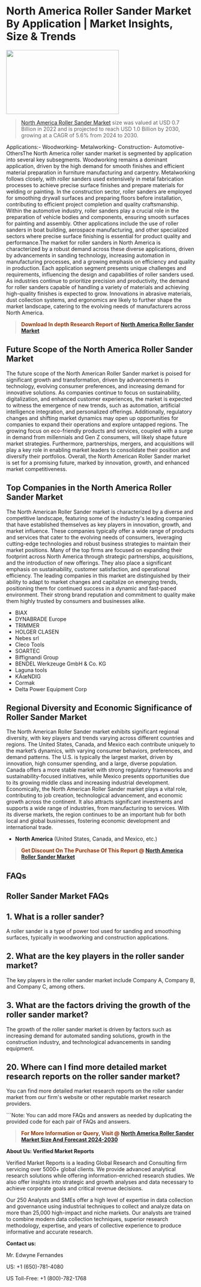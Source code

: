 <p><h1>North America Roller Sander Market By Application | Market Insights, Size & Trends</h1><p><img class="aligncenter size-medium wp-image-105565" src="https://ffe5etoiles.com/wp-content/uploads/2025/01/MST7-300x171.png" alt="" width="300" height="171" /></p><blockquote><p><a href="https://www.verifiedmarketreports.com/download-sample/?rid=319854&utm_source=Github-NA&utm_medium=355" target="_blank">North America Roller Sander Market</a> size was valued at USD 0.7 Billion in 2022 and is projected to reach USD 1.0 Billion by 2030, growing at a CAGR of 5.6% from 2024 to 2030.</p></blockquote>Applications:- Woodworking- Metalworking- Construction- Automotive- OthersThe North America roller sander market is segmented by application into several key subsegments. Woodworking remains a dominant application, driven by the high demand for smooth finishes and efficient material preparation in furniture manufacturing and carpentry. Metalworking follows closely, with roller sanders used extensively in metal fabrication processes to achieve precise surface finishes and prepare materials for welding or painting. In the construction sector, roller sanders are employed for smoothing drywall surfaces and preparing floors before installation, contributing to efficient project completion and quality craftsmanship. Within the automotive industry, roller sanders play a crucial role in the preparation of vehicle bodies and components, ensuring smooth surfaces for painting and assembly. Other applications include the use of roller sanders in boat building, aerospace manufacturing, and other specialized sectors where precise surface finishing is essential for product quality and performance.The market for roller sanders in North America is characterized by a robust demand across these diverse applications, driven by advancements in sanding technology, increasing automation in manufacturing processes, and a growing emphasis on efficiency and quality in production. Each application segment presents unique challenges and requirements, influencing the design and capabilities of roller sanders used. As industries continue to prioritize precision and productivity, the demand for roller sanders capable of handling a variety of materials and achieving high-quality finishes is expected to grow. Innovations in abrasive materials, dust collection systems, and ergonomics are likely to further shape the market landscape, catering to the evolving needs of manufacturers across North America.</p><blockquote><p><span style="color: #993300;"><strong>Download In depth Research Report of <a href="https://www.verifiedmarketreports.com/download-sample/?rid=319854&utm_source=Github-NA&utm_medium=355">North America Roller Sander Market</a></strong></span></p></blockquote><h2>Future Scope of the North America Roller Sander Market</h2><p>The future scope of the North American Roller Sander market is poised for significant growth and transformation, driven by advancements in technology, evolving consumer preferences, and increasing demand for innovative solutions. As companies continue to focus on sustainability, digitalization, and enhanced customer experiences, the market is expected to witness the emergence of new trends, such as automation, artificial intelligence integration, and personalized offerings. Additionally, regulatory changes and shifting market dynamics may open up opportunities for companies to expand their operations and explore untapped regions. The growing focus on eco-friendly products and services, coupled with a surge in demand from millennials and Gen Z consumers, will likely shape future market strategies. Furthermore, partnerships, mergers, and acquisitions will play a key role in enabling market leaders to consolidate their position and diversify their portfolios. Overall, the North American Roller Sander market is set for a promising future, marked by innovation, growth, and enhanced market competitiveness.</p><h2>Top Companies in the North America Roller Sander Market</h2><p>The North American Roller Sander market is characterized by a diverse and competitive landscape, featuring some of the industry's leading companies that have established themselves as key players in innovation, growth, and market influence. These companies typically offer a wide range of products and services that cater to the evolving needs of consumers, leveraging cutting-edge technologies and robust business strategies to maintain their market positions. Many of the top firms are focused on expanding their footprint across North America through strategic partnerships, acquisitions, and the introduction of new offerings. They also place a significant emphasis on sustainability, customer satisfaction, and operational efficiency. The leading companies in this market are distinguished by their ability to adapt to market changes and capitalize on emerging trends, positioning them for continued success in a dynamic and fast-paced environment. Their strong brand reputation and commitment to quality make them highly trusted by consumers and businesses alike.</p><p><ul><li>BIAX </li><li> DYNABRADE Europe </li><li> TRIMMER </li><li> HOLGER CLASEN </li><li> Nebes srl </li><li> Cleco Tools </li><li> SOARTEC </li><li> Biffignandi Group </li><li> BENDEL Werkzeuge GmbH & Co. KG </li><li> Laguna tools </li><li> KÃœNDIG </li><li> Cormak </li><li> Delta Power Equipment Corp</li></ul></p><h2>Regional Diversity and Economic Significance of Roller Sander Market</h2><p>The North American Roller Sander market exhibits significant regional diversity, with key players and trends varying across different countries and regions. The United States, Canada, and Mexico each contribute uniquely to the market’s dynamics, with varying consumer behaviors, preferences, and demand patterns. The U.S. is typically the largest market, driven by innovation, high consumer spending, and a large, diverse population. Canada offers a more stable market with strong regulatory frameworks and sustainability-focused initiatives, while Mexico presents opportunities due to its growing middle class and increasing industrial development. Economically, the North American Roller Sander market plays a vital role, contributing to job creation, technological advancement, and economic growth across the continent. It also attracts significant investments and supports a wide range of industries, from manufacturing to services. With its diverse markets, the region continues to be an important hub for both local and global businesses, fostering economic development and international trade.</p><ul> <li><strong>North America</strong> (United States, Canada, and Mexico, etc.)</li></ul><blockquote><p><span style="color: #993300;"><strong>Get Discount On The Purchase Of This Report @ <a href="https://www.verifiedmarketreports.com/ask-for-discount/?rid=319854&utm_source=Github-NA&utm_medium=355">North America Roller Sander Market</a></strong></span></p></blockquote><h2>FAQs</h2><p> <h2>Roller Sander Market FAQs</h1> <h2>1. What is a roller sander?</div><div></h2> <p>A roller sander is a type of power tool used for sanding and smoothing surfaces, typically in woodworking and construction applications.</p> <h2>2. What are the key players in the roller sander market?</div><div></h2> <p>The key players in the roller sander market include Company A, Company B, and Company C, among others.</p> <h2>3. What are the factors driving the growth of the roller sander market?</div><div></h2> <p>The growth of the roller sander market is driven by factors such as increasing demand for automated sanding solutions, growth in the construction industry, and technological advancements in sanding equipment.</p> <!-- Add more FAQs and answers here --> <h2>20. Where can I find more detailed market research reports on the roller sander market?</div><div></h2> <p>You can find more detailed market research reports on the roller sander market from our firm's website or other reputable market research providers.</p></body></html>```Note: You can add more FAQs and answers as needed by duplicating the provided code for each pair of FAQs and answers.</p><blockquote><p><span style="color: #993300;"><strong>For More Information or Query, Visit @ <a href="https://www.verifiedmarketreports.com/product/roller-sander-market/">North America Roller Sander Market Size And Forecast 2024-2030</a></strong></span></p></blockquote><p><strong>About Us: Verified Market Reports</strong></p><p>Verified Market Reports is a leading Global Research and Consulting firm servicing over 5000+ global clients. We provide advanced analytical research solutions while offering information-enriched research studies. We also offer insights into strategic and growth analyses and data necessary to achieve corporate goals and critical revenue decisions.</p><p>Our 250 Analysts and SMEs offer a high level of expertise in data collection and governance using industrial techniques to collect and analyze data on more than 25,000 high-impact and niche markets. Our analysts are trained to combine modern data collection techniques, superior research methodology, expertise, and years of collective experience to produce informative and accurate research.</p><p><strong>Contact us:</strong></p><p>Mr. Edwyne Fernandes</p><p>US: +1 (650)-781-4080</p><p>US Toll-Free: +1 (800)-782-1768</p>

